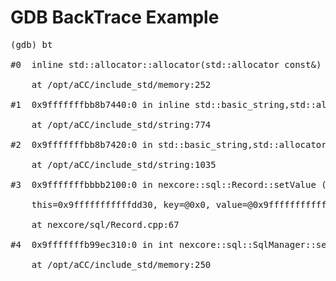 
# GDB BackTrace Example #

<pre>
(gdb) bt

#0  inline std::allocator<char>::allocator(std::allocator<char> const&) ()

    at /opt/aCC/include_std/memory:252

#1  0x9fffffffbb8b7440:0 in inline std::basic_string<char,std::char_traits<char>,std::allocator<char> >::get_allocator() const ()

    at /opt/aCC/include_std/string:774

#2  0x9fffffffbb8b7420:0 in std::basic_string<char,std::char_traits<char>,std::allocator<char> >::basic_string (this=0x9fffffffffffdb58, __s=@0x0)

    at /opt/aCC/include_std/string:1035

#3  0x9fffffffbbbb2100:0 in nexcore::sql::Record::setValue (

    this=0x9fffffffffffdd30, key=@0x0, value=@0x9fffffffffffdca8)

    at nexcore/sql/Record.cpp:67

#4  0x9fffffffb99ec310:0 in int nexcore::sql::SqlManager::select<TestFun*,bool

    (this=0x600000000006d0c0, statementId=@0x9fffffffffffde00,

    params=0x9fffffffffffde30, c=0x60000000001340b0, mf=(bool ( class TestFun

    ::*)(class nexcore::sql::Record *...)) -147599808)

    at /home/jsh/nexbuild/nana/include/nexcore/sql/SqlManager.hpp:157

#5  0x9fffffffb99e9240:0 in TestFun::perform (this=0x60000000001340b0,

    request=0x6000000000141950, response=0x6000000000025840) at TestFun.cpp:103

#6  0x9fffffffbbc74510:2 in inline std::allocator<char>::allocator() ()

    at /opt/aCC/include_std/memory:250

</pre>
